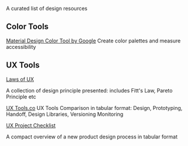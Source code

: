 A curated list of design resources

## Color Tools
[Material Design Color Tool by Google](https://material.io/tools/color/#!/?view.left=0&view.right=0)
Create color palettes and measure accessibility

## UX Tools


[Laws of UX](https://lawsofux.com/)

A collection of design principle presented: includes Fitt's Law, Pareto
Principle etc

[UX Tools.co](https://uxtools.com) UX Tools Comparison in tabular
format:
Design, Prototyping, Handoff, Design Libraries, Versioning Monitoring

[UX Project Checklist](https://uxchecklist.github.io/)


A compact overview of a new product design
process in tabular format
